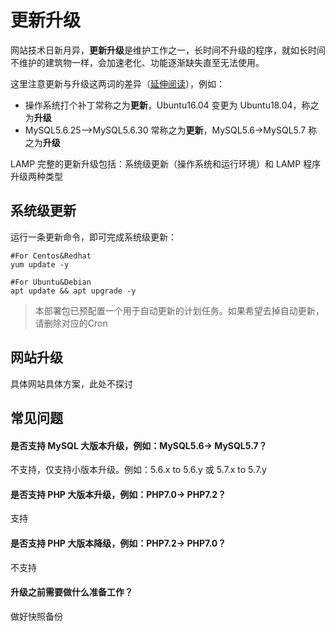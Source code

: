 # 更新升级

网站技术日新月异，**更新升级**是维护工作之一，长时间不升级的程序，就如长时间不维护的建筑物一样，会加速老化、功能逐渐缺失直至无法使用。  

这里注意更新与升级这两词的差异（[延伸阅读](https://support.websoft9.com/docs/faq/zh/tech-upgrade.html#更新-vs-升级)），例如：
- 操作系统打个补丁常称之为**更新**，Ubuntu16.04 变更为 Ubuntu18.04，称之为**升级**
- MySQL5.6.25-->MySQL5.6.30 常称之为**更新**，MySQL5.6->MySQL5.7 称之为**升级**

LAMP 完整的更新升级包括：系统级更新（操作系统和运行环境）和 LAMP 程序升级两种类型

## 系统级更新

运行一条更新命令，即可完成系统级更新：

``` shell
#For Centos&Redhat
yum update -y

#For Ubuntu&Debian
apt update && apt upgrade -y
```
> 本部署包已预配置一个用于自动更新的计划任务。如果希望去掉自动更新，请删除对应的Cron


## 网站升级

具体网站具体方案，此处不探讨

## 常见问题

#### 是否支持 MySQL 大版本升级，例如：MySQL5.6-> MySQL5.7？
不支持，仅支持小版本升级。例如：5.6.x to 5.6.y 或 5.7.x to 5.7.y

#### 是否支持 PHP 大版本升级，例如：PHP7.0-> PHP7.2？
支持

#### 是否支持 PHP 大版本降级，例如：PHP7.2-> PHP7.0？
不支持

#### 升级之前需要做什么准备工作？
做好快照备份